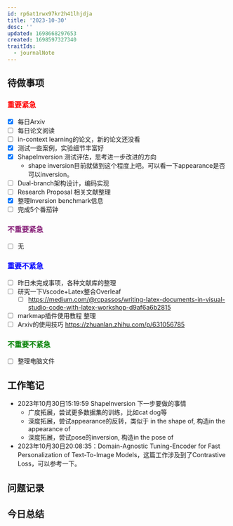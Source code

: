```yaml
---
id: rp6at1rwx97kr2h41lhjdja
title: '2023-10-30'
desc: ''
updated: 1698668297653
created: 1698597327340
traitIds:
  - journalNote
---
```

<!--
Based on the journaling method created by Intelligent Change:
- [Intelligent Change: Our Story](https://www.intelligentchange.com/pages/our-story)
- [The Five Minute Journal](https://www.intelligentchange.com/products/the-five-minute-journal)
-->



## **待做事项**

### <font color=red>**重要紧急**</font>
- [x]  每日Arxiv
- [ ]  每日论文阅读
  - [ ]  in-context learning的论文，新的论文还没看
- [x]  测试一些案例，实验细节丰富好
- [x]  ShapeInversion 测试评估，思考进一步改进的方向
    * shape inversion目前就做到这个程度上吧。可以看一下appearance是否可以inversion。
- [ ]  Dual-branch架构设计，编码实现
- [ ]  Research Proposal 相关文献整理
- [x]  整理Inversion benchmark信息
- [ ]  完成5个番茄钟

### <font color=#871F78>**不重要紧急**</font>

- [ ] 无



### <font color=blue>**重要不紧急**</font>

- [ ] 昨日未完成事项，各种文献库的整理
- [ ] 研究一下Vscode+Latex整合Overleaf
  - [ ] https://medium.com/@rcpassos/writing-latex-documents-in-visual-studio-code-with-latex-workshop-d9af6a6b2815
- [ ] markmap插件使用教程 整理
- [ ] Arxiv的使用技巧 https://zhuanlan.zhihu.com/p/631056785

### <font color=green>**不重要不紧急**</font>

- [ ] 整理电脑文件




## **工作笔记**
* 2023年10月30日15:19:59 ShapeInversion 下一步要做的事情
  * 广度拓展，尝试更多数据集的训练，比如cat dog等
  * 深度拓展，尝试appearance的反转，类似于 in the shape of, 构造in the appearance of
  * 深度拓展，尝试pose的inversion, 构造in the pose of 
* 2023年10月30日20:08:35：Domain-Agnostic Tuning-Encoder for Fast Personalization of Text-To-Image Models，这篇工作涉及到了Contrastive Loss，可以参考一下。


## **问题记录**


## **今日总结**

